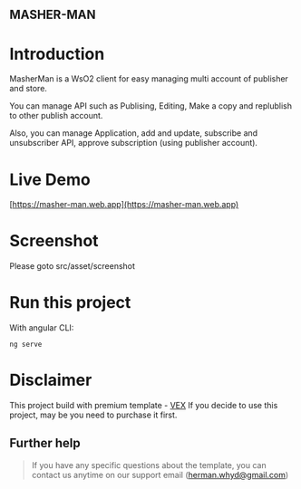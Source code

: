 <h2>MASHER-MAN</h2>

# Introduction

MasherMan is a WsO2 client for easy managing multi account of publisher and store.

You can manage API such as Publising, Editing, Make a copy and replublish to other publish account.

Also, you can manage Application, add and update, subscribe and unsubscriber API, approve subscription (using publisher account).

# Live Demo
[https://masher-man.web.app](https://masher-man.web.app)

# Screenshot
Please goto src/asset/screenshot

# Run this project
With angular CLI:
```shell
ng serve
```

# Disclaimer
This project build with premium template - [VEX](https://themeforest.net/item/vex-angular-8-material-design-admin-template/24472891)
If you decide to use this project, may be you need to purchase it first.

## Further help

> If you have any specific questions about the template, you can contact us anytime on our support email ([herman.whyd@gmail.com](mailto:herman.whyd@gmail.com)) 


